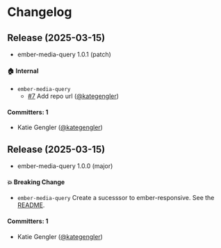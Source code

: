 # Changelog

## Release (2025-03-15)

* ember-media-query 1.0.1 (patch)

#### :house: Internal
* `ember-media-query`
  * [#7](https://github.com/NAISorg/ember-media-query/pull/7) Add repo url ([@kategengler](https://github.com/kategengler))

#### Committers: 1
- Katie Gengler ([@kategengler](https://github.com/kategengler))

## Release (2025-03-15)

* ember-media-query 1.0.0 (major)

#### :boom: Breaking Change
* `ember-media-query`
 Create a sucesssor to ember-responsive. See the [README](https://github.com/NAISorg/ember-media-query#ember-media-query).

#### Committers: 1
- Katie Gengler ([@kategengler](https://github.com/kategengler))
